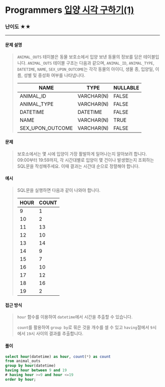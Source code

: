 # Programmers [입양 시각 구하기(1)](https://school.programmers.co.kr/learn/courses/30/lessons/59412)

### 난이도 ★★

---

#### 문제 설명

> `ANIMAL_OUTS` 테이블은 동물 보호소에서 입양 보낸 동물의 정보를 담은 테이블입니다. `ANIMAL_OUTS` 테이블 구조는 다음과 같으며, `ANIMAL_ID`, `ANIMAL_TYPE`, `DATETIME`, `NAME`, `SEX_UPON_OUTCOME`는 각각 동물의 아이디, 생물 종, 입양일, 이름, 성별 및 중성화 여부를 나타냅니다.
>
> | NAME             | TYPE       | NULLABLE |
> | ---------------- | ---------- | -------- |
> | ANIMAL_ID        | VARCHAR(N) | FALSE    |
> | ANIMAL_TYPE      | VARCHAR(N) | FALSE    |
> | DATETIME         | DATETIME   | FALSE    |
> | NAME             | VARCHAR(N) | TRUE     |
> | SEX_UPON_OUTCOME | VARCHAR(N) | FALSE    |

#### 문제

>보호소에서는 몇 시에 입양이 가장 활발하게 일어나는지 알아보려 합니다. 09:00부터 19:59까지, 각 시간대별로 입양이 몇 건이나 발생했는지 조회하는 SQL문을 작성해주세요. 이때 결과는 시간대 순으로 정렬해야 합니다.

#### 예시

> SQL문을 실행하면 다음과 같이 나와야 합니다.
>
> | HOUR | COUNT |
> | ---- | ----- |
> | 9    | 1     |
> | 10   | 2     |
> | 11   | 13    |
> | 12   | 10    |
> | 13   | 14    |
>| 14   | 9     |
> | 15   | 7     |
>| 16   | 10    |
> | 17   | 12    |
> | 18   | 16    |
> | 19   | 2     |

#### 접근 방식

> `hour` 함수를 이용하여 `datetime`에서 시간을 추출할 수 있습니다.
>
> `count`를 활용하여 `group by`로 묶은 것을 개수를 셀 수 있고 `having`절에서 `9`시에서 `19`시 사이의 결과를 추출합니다.

#### 풀이

```sql
select hour(datetime) as hour, count(*) as count
from animal_outs
group by hour(datetime)
having hour between 9 and 19 
# having hour >=9 and hour <=19
order by hour;
```

